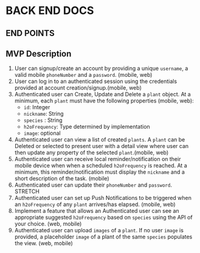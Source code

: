 # BACK END DOCS



## END POINTS



## MVP Description
1. User can signup/create an account by providing a unique `username`, a valid mobile `phoneNumber` and a `password`. (mobile, web)
2. User can log in to an authenticated session using the credentials provided at account creation/signup.(mobile, web)
3. Authenticated user can Create, Update and Delete a `plant` object.  At a minimum, each  `plant` must have the following properties (mobile, web):
	- `id`: Integer
	- `nickname`: String
	- `species` : String
	- `h2oFrequency`: Type determined by implementation
	- `image`: optional
4. Authenticated user can view a list of created `plants`. A `plant` can be Deleted or selected to present user with a detail view where user can then update any property of the selected `plant`.(mobile, web)
5. Authenticated user can receive local reminder/notification on their mobile device when when a scheduled `h2oFrequency` is reached. At a minimum, this reminder/notification must display the `nickname` and a short description of the task. (mobile)
6. Authenticated user can update their `phoneNumber` and `password`.
STRETCH
1. Authenticated user can set up Push Notifications to be triggered when an `h2oFrequency` of any `plant` arrives/has elapsed. (mobile, web)
2. Implement a feature that allows an Authenticated user can see an appropriate suggested `h2oFrequency` based on `species` using the API of your choice. (web, mobile)
3. Authenticated user can upload `images` of a `plant`. If no user `image` is provided, a placeholder `image` of a plant of the same `species` populates the view. (web, mobile)

                                                                                                                                                                                                                         
